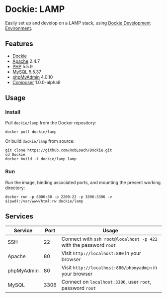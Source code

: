 # Dockie: LAMP

Easily set up and develop on a LAMP stack, using [Dockie Development Environment](http://github.com/robloach/dockie).


## Features

* [Dockie](../dockie)
* [Apache](https://httpd.apache.org/) 2.4.7
* [PHP](http://php.net/) 5.5.9
* [MySQL](http://www.mysql.com/) 5.5.37
* [phpMyAdmin](http://www.phpmyadmin.net/) 4.0.10
* [Composer](http://getcomposer.org) 1.0.0-alpha8


## Usage

### Install

Pull `dockie/lamp` from the Docker repository:
```
docker pull dockie/lamp
```

Or build `dockie/lamp` from source:
```
git clone https://github.com/RobLoach/Dockie.git
cd Dockie
docker build -t dockie/lamp lamp
```

### Run

Run the image, binding associated ports, and mounting the present working
directory:

```
docker run -p 8000:80 -p 2200:22 -p 3306:3306 -v $(pwd):/var/www/html:rw dockie/lamp
```


## Services

Service     | Port | Usage
------------|------|-------
SSH         | 22   | Connect with `ssh root@localhost -p 422` with the password `root`
Apache      | 80   | Visit `http://localhost:880` in your browser
phpMyAdmin  | 80   | Visit `http://localhost:880/phpmyadmin` in your browser
MySQL       | 3306 | Connect on `localhost:3306`, user `root`, password `root`
